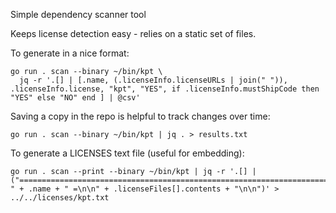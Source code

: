 Simple dependency scanner tool

Keeps license detection easy - relies on a static set of files.

To generate in a nice format:

```
go run . scan --binary ~/bin/kpt \
  jq -r '.[] | [.name, (.licenseInfo.licenseURLs | join(" ")), .licenseInfo.license, "kpt", "YES", if .licenseInfo.mustShipCode then  "YES" else "NO" end ] | @csv'
```

Saving a copy in the repo is helpful to track changes over time:

```
go run . scan --binary ~/bin/kpt | jq . > results.txt
```

To generate a LICENSES text file (useful for embedding):

```
go run . scan --print --binary ~/bin/kpt | jq -r '.[] | ("================================================================================\n= " + .name + " =\n\n" + .licenseFiles[].contents + "\n\n")' > ../../licenses/kpt.txt
```